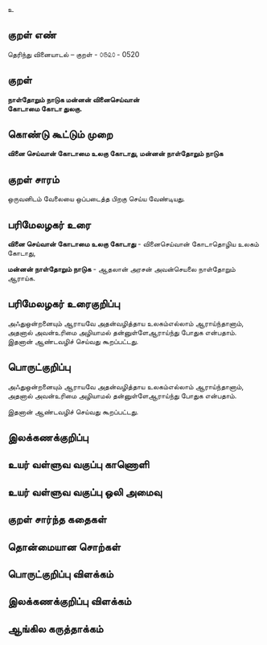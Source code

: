 உ

## குறள் எண் 

தெரிந்து வினையாடல்  – குறள் - ௦௫௨௦ - 0520  

## குறள் 

**நாள்தோறும் நாடுக மன்னன் வினைசெய்வான்  
கோடாமை கோடா துலகு.**

## கொண்டு கூட்டும் முறை

**வினை செய்வான் கோடாமை உலகு கோடாது, மன்னன் நாள்தோறும் நாடுக**

## குறள் சாரம் 

ஒருவனிடம் வேலையை ஒப்படைத்த பிறகு செய்ய வேண்டியது.  

## பரிமேலழகர் உரை

**வினை செய்வான் கோடாமை உலகு கோடாது** - வினைசெய்வான் கோடாதொழிய உலகம் கோடாது,  

**மன்னன் நாள்தோறும் நாடுக** - ஆதலான் அரசன் அவன்செயலை நாள்தோறும் ஆராய்க.   

## பரிமேலழகர் உரைகுறிப்பு   

அஃதுஒன்றனையும் ஆராயவே அதன்வழித்தாய உலகம்எல்லாம் ஆராய்ந்தானாம்,  
அதனால் அவன்உரிமை அழியாமல் தன்னுள்ளேஆராய்ந்து போதுக என்பதாம்.  
இதனான் ஆண்டவழிச் செய்வது கூறப்பட்டது.  

## பொருட்குறிப்பு 

அஃதுஒன்றனையும் ஆராயவே அதன்வழித்தாய உலகம்எல்லாம் ஆராய்ந்தானாம்,  
அதனால் அவன்உரிமை அழியாமல் தன்னுள்ளேஆராய்ந்து போதுக என்பதாம்.    

இதனான் ஆண்டவழிச் செய்வது கூறப்பட்டது.  

## இலக்கணக்குறிப்பு  


## உயர் வள்ளுவ வகுப்பு காணொளி


## உயர் வள்ளுவ வகுப்பு ஒலி அமைவு 

 
## குறள் சார்ந்த கதைகள் 


## தொன்மையான சொற்கள்


## பொருட்குறிப்பு விளக்கம்


## இலக்கணக்குறிப்பு விளக்கம்


## ஆங்கில கருத்தாக்கம் 


